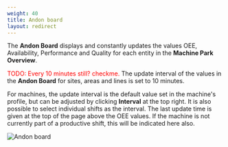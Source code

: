 ```yaml
---
weight: 40
title: Andon board
layout: redirect
---
```


The **Andon Board** displays and constantly updates the values OEE, Availability, Performance and Quality for each entity in the **Machine Park Overview**.

<span style="color:red">TODO: Every 10 minutes still? checkme. </span>
The update interval of the values in the **Andon Board** for sites, areas and lines is set to 10 minutes.

For machines, the update interval is the default value set in the machine's profile, but can be adjusted by clicking **Interval** at the top right. It is also possible to select individual shifts as the interval. The last update time is given at the top of the page above the OEE values. If the machine is not currently part of a productive shift, this will be indicated here also.

![Andon board](/images/oee/dashboards/dashboard-andon-board.png)
